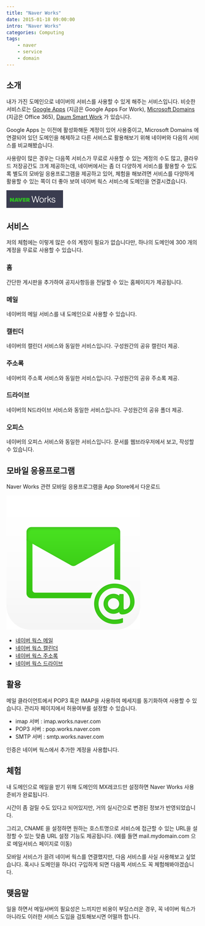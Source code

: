 ```yaml
---
title: "Naver Works"
date: 2015-01-18 09:00:00
intro: "Naver Works"
categories: Computing
tags:
    - naver
    - service
    - domain
---
```


## 소개

내가 가진 도메인으로 네이버의 서비스를 사용할 수 있게 해주는 서비스입니다. 비슷한 서비스로는 [Google Apps](http://www.google.com/apps) (지금은 Google Apps For Work), [Microsoft Domains](http://domains.live.com/) (지금은 Office 365), [Daum Smart Work](http://mail2.daum.net/hanmailex/domain.html) 가 있습니다.

Google Apps 는 이전에 활성화해둔 계정이 있어 사용중이고, Microsoft Domains 에 연결되어 있던 도메인을 해제하고 다른 서비스로 활용해보기 위해 네이버와 다음의 서비스를 비교해봤습니다.

사용량이 많은 경우는 다음쪽 서비스가 무료로 사용할 수 있는 계정의 수도 많고, 클라우드 저장공간도 크게 제공하는데, 네이버에서는 좀 더 다양하게 서비스를 활용할 수 있도록 별도의 모바일 응용프로그램을 제공하고 있어, 체험을 해보려면 서비스를 다양하게 활용할 수 있는 쪽이 더 좋아 보여 네이버 웍스 서비스에 도메인을 연결시켰습니다.

<!-- {% asset_img naver-works-logo.png Naver Works %} -->

![Naver Works](./naver-works-logo.png)

## 서비스

저의 체험에는 이렇게 많은 수의 계정이 필요가 없습니다만, 하나의 도메인에 300 개의 계정을 무료로 사용할 수 있습니다.

### 홈

간단한 게시판을 추가하여 공지사항등을 전달할 수 있는 홈페이지가 제공됩니다.

### 메일

네이버의 메일 서비스를 내 도메인으로 사용할 수 있습니다.

### 캘린더

네이버의 캘린더 서비스와 동일한 서비스입니다.
구성원간의 공유 캘린더 제공.

### 주소록

네이버의 주소록 서비스와 동일한 서비스입니다.
구성원간의 공유 주소록 제공.

### 드라이브

네이버의 N드라이브 서비스와 동일한 서비스입니다.
구성원간의 공유 폴더 제공.

### 오피스

네이버의 오피스 서비스와 동일한 서비스입니다.
문서를 웹브라우저에서 보고, 작성할 수 있습니다.

## 모바일 응용프로그램

Naver Works 관련 모바일 응용프로그램을 App Store에서 다운로드

<!-- {% asset_img naver-works-mail.png Naver Works Mail %} -->

![Naver Works Mail](./naver-works-mail.png)

-   [네이버 웍스 메일](https://itunes.apple.com/kr/app/neibeo-wogseu-meil-works-mail/id877564069?mt=8)
-   [네이버 웍스 캘린더](https://itunes.apple.com/kr/app/neibeo-wogseu-kaellindeo-works/id876348466?mt=8)
-   [네이버 웍스 주소록](https://itunes.apple.com/kr/app/neibeo-wogseu-jusolog-works/id878036334?mt=8)
-   [네이버 웍스 드라이브](https://itunes.apple.com/kr/app/neibeo-wogseu-deulaibeu-naver/id877532402?mt=8)

## 활용

메일 클라이언트에서 POP3 혹은 IMAP을 사용하여 메세지를 동기화하여 사용할 수 있습니다.
관리자 페이지에서 허용여부를 설정할 수 있습니다.

-   imap 서버 : imap.works.naver.com
-   POP3 서버 : pop.works.naver.com
-   SMTP 서버 : smtp.works.naver.com

인증은 네이버 웍스에서 추가한 계정을 사용합니다.

## 체험

내 도메인으로 메일을 받기 위해 도메인의 MX레코드만 설정하면 Naver Works 사용 준비가 완료됩니다.

시간이 좀 걸릴 수도 있다고 되어있지만, 거의 실시간으로 변경된 정보가 반영되었습니다.

그리고, CNAME 을 설정하면 원하는 호스트명으로 서비스에 접근할 수 있는 URL을 설정할 수 있는 맞춤 URL 설정 기능도 제공됩니다. (예를 들면 mail.mydomain.com 으로 메일서비스 페이지로 이동)

모바일 서비스가 끌려 네이버 웍스를 연결했지만, 다음 서비스를 사실 사용해보고 싶었습니다. 혹시나 도메인을 하나더 구입하게 되면 다음쪽 서비스도 꼭 체험해봐야겠습니다.

## 맺음말

일을 하면서 메일서버의 필요성은 느끼지만 비용이 부담스러운 경우, 꼭 네이버 웍스가 아니라도 이러한 서비스 도입을 검토해보시면 어떨까 합니다.
